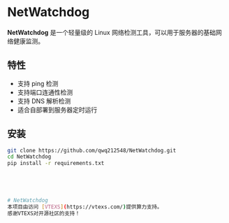# NetWatchdog
**NetWatchdog** 是一个轻量级的 Linux 网络检测工具，可以用于服务器的基础网络健康监测。


## 特性
- 支持 ping 检测
- 支持端口连通性检测
- 支持 DNS 解析检测
- 适合自部署到服务器定时运行

## 安装

```bash
git clone https://github.com/qwq212548/NetWatchdog.git
cd NetWatchdog
pip install -r requirements.txt





# NetWatchdog
本项目由访问 [VTEXS](https://vtexs.com/)提供算力支持。
感谢VTEXS对开源社区的支持！
